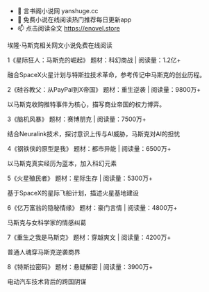 - 👋 言书阁小说网 yanshuge.cc
- 👀 免费小说在线阅读热门推荐每日更新app
- 📫 点击阅读全文 https://enovel.store

埃隆·马斯克相关网文小说免费在线阅读
  
1《星际狂人：马斯克的崛起》	题材：科幻商战 | 阅读量：1.2亿+

融合SpaceX火星计划与特斯拉技术革命，参考传记中马斯克的创业历程。

2《硅谷教父：从PayPal到X帝国》	题材：重生逆袭 | 阅读量：9800万+

以马斯克收购推特事件为核心，描写商业帝国的权力博弈。

3《脑机风暴》	题材：赛博朋克 | 阅读量：7500万+

结合Neuralink技术，探讨意识上传与AI威胁，马斯克对AI的担忧

4《钢铁侠的原型是我》	题材：都市异能 | 阅读量：6500万+

以马斯克真实经历为蓝本，加入科幻元素

5《火星殖民者》	题材：星际生存 | 阅读量：5300万+

基于SpaceX的星际飞船计划，描述火星基地建设

6《亿万富翁的隐秘情缘》	题材：豪门言情 | 阅读量：4800万+

马斯克与女科学家的情感纠葛

7《重生之我是马斯克》	题材：穿越爽文 | 阅读量：4200万+

普通人魂穿马斯克逆袭商界

8《特斯拉密码》	题材：悬疑解密 | 阅读量：3900万+

电动汽车技术背后的跨国阴谋



<!---
yanshuge-cc/yanshuge-cc is a ✨ special ✨ repository because its `README.md` (this file) appears on your GitHub profile.
You can click the Preview link to take a look at your changes.
--->
